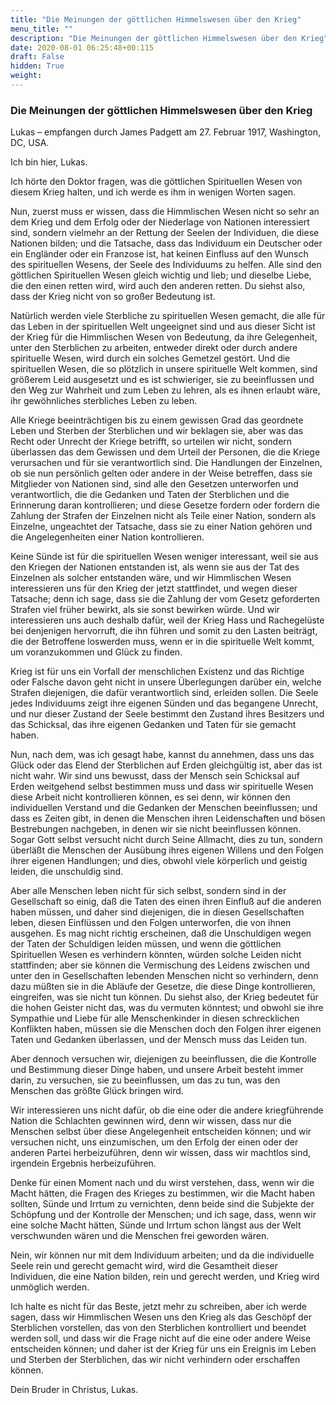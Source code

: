 ```yaml
---
title: "Die Meinungen der göttlichen Himmelswesen über den Krieg"
menu_title: ""
description: "Die Meinungen der göttlichen Himmelswesen über den Krieg"
date: 2020-08-01 06:25:48+00:115
draft: False
hidden: True
weight:
---
```

### Die Meinungen der göttlichen Himmelswesen über den Krieg

Lukas – empfangen durch James Padgett am 27. Februar 1917, Washington, DC, USA.

Ich bin hier, Lukas.

Ich hörte den Doktor fragen, was die göttlichen Spirituellen Wesen von diesem Krieg halten, und ich werde es ihm in wenigen Worten sagen.

Nun, zuerst muss er wissen, dass die Himmlischen Wesen nicht so sehr an dem Krieg und dem Erfolg oder der Niederlage von Nationen interessiert sind, sondern vielmehr an der Rettung der Seelen der Individuen, die diese Nationen bilden; und die Tatsache, dass das Individuum ein Deutscher oder ein Engländer oder ein Franzose ist, hat keinen Einfluss auf den Wunsch des spirituellen Wesens, der Seele des Individuums zu helfen. Alle sind den göttlichen Spirituellen Wesen gleich wichtig und lieb; und dieselbe Liebe, die den einen retten wird, wird auch den anderen retten. Du siehst also, dass der Krieg nicht von so großer Bedeutung ist.

Natürlich werden viele Sterbliche zu spirituellen Wesen gemacht, die alle für das Leben in der spirituellen Welt ungeeignet sind und aus dieser Sicht ist der Krieg für die Himmlischen Wesen von Bedeutung, da ihre Gelegenheit, unter den Sterblichen zu arbeiten, entweder direkt oder durch andere spirituelle Wesen, wird durch ein solches Gemetzel gestört. Und die spirituellen Wesen, die so plötzlich in unsere spirituelle Welt kommen, sind größerem Leid ausgesetzt und es ist schwieriger, sie zu beeinflussen und den Weg zur Wahrheit und zum Leben zu lehren, als es ihnen erlaubt wäre, ihr gewöhnliches sterbliches Leben zu leben.  

Alle Kriege beeinträchtigen bis zu einem gewissen Grad das geordnete Leben und Sterben der Sterblichen und wir beklagen sie, aber was das Recht oder Unrecht der Kriege betrifft, so urteilen wir nicht, sondern überlassen das dem Gewissen und dem Urteil der Personen, die die Kriege verursachen und für sie verantwortlich sind. Die Handlungen der Einzelnen, ob sie nun persönlich gelten oder andere in der Weise betreffen, dass sie Mitglieder von Nationen sind, sind alle den Gesetzen unterworfen und verantwortlich, die die Gedanken und Taten der Sterblichen und die Erinnerung daran kontrollieren; und diese Gesetze fordern oder fordern die Zahlung der Strafen der Einzelnen nicht als Teile einer Nation, sondern als Einzelne, ungeachtet der Tatsache, dass sie zu einer Nation gehören und die Angelegenheiten einer Nation kontrollieren.

Keine Sünde ist für die spirituellen Wesen weniger interessant, weil sie aus den Kriegen der Nationen entstanden ist, als wenn sie aus der Tat des Einzelnen als solcher entstanden wäre, und wir Himmlischen Wesen interessieren uns für den Krieg der jetzt stattfindet, und wegen dieser Tatsache; denn ich sage, dass sie die Zahlung der vom Gesetz geforderten Strafen viel früher bewirkt, als sie sonst  bewirken würde. Und wir interessieren uns auch deshalb dafür, weil der Krieg Hass und Rachegelüste bei denjenigen hervorruft, die ihn führen und somit zu den Lasten beiträgt, die der Betroffene loswerden muss, wenn er in die spirituelle Welt kommt, um voranzukommen und Glück zu finden.

Krieg ist für uns ein Vorfall der menschlichen Existenz und das Richtige oder Falsche davon geht nicht in unsere Überlegungen darüber ein, welche Strafen diejenigen, die dafür verantwortlich sind, erleiden sollen. Die Seele jedes Individuums zeigt ihre eigenen Sünden und das begangene Unrecht, und nur dieser Zustand der Seele bestimmt den Zustand ihres Besitzers und das Schicksal, das ihre eigenen Gedanken und Taten für sie gemacht haben.

Nun, nach dem, was ich gesagt habe, kannst du annehmen, dass uns das Glück oder das Elend der Sterblichen auf Erden gleichgültig ist, aber das ist nicht wahr. Wir sind uns bewusst, dass der Mensch sein Schicksal auf Erden weitgehend selbst bestimmen muss und dass wir spirituelle Wesen diese Arbeit nicht kontrollieren können, es sei denn, wir können den individuellen Verstand und die Gedanken der Menschen beeinflussen; und dass es Zeiten gibt, in denen die Menschen ihren Leidenschaften und bösen Bestrebungen nachgeben, in denen wir sie nicht beeinflussen können. Sogar Gott selbst versucht nicht durch Seine Allmacht, dies zu tun, sondern überläßt die Menschen der Ausübung ihres eigenen Willens und den Folgen ihrer eigenen Handlungen; und dies, obwohl viele körperlich und geistig leiden, die unschuldig sind.

Aber alle Menschen leben nicht für sich selbst, sondern sind in der Gesellschaft so einig, daß die Taten des einen ihren Einfluß auf die anderen haben müssen, und daher sind diejenigen, die in diesen Gesellschaften leben, diesen Einflüssen und den Folgen unterworfen, die von ihnen ausgehen. Es mag nicht richtig erscheinen, daß die Unschuldigen wegen der Taten der Schuldigen leiden müssen, und wenn die göttlichen Spirituellen Wesen es verhindern könnten, würden solche Leiden nicht stattfinden; aber sie können die Vermischung des Leidens zwischen und unter den in Gesellschaften lebenden Menschen nicht so verhindern, denn dazu müßten sie in die Abläufe der Gesetze, die diese Dinge kontrollieren, eingreifen, was sie nicht tun können. Du siehst also, der Krieg bedeutet für die hohen Geister nicht das, was du vermuten könntest; und obwohl sie ihre Sympathie und Liebe für alle Menschenkinder in diesen schrecklichen Konflikten haben, müssen sie die Menschen doch den Folgen ihrer eigenen Taten und Gedanken überlassen, und der Mensch muss das Leiden tun.

Aber dennoch versuchen wir, diejenigen zu beeinflussen, die die Kontrolle und Bestimmung dieser Dinge haben, und unsere Arbeit besteht immer darin, zu versuchen, sie zu beeinflussen, um das zu tun, was den Menschen das größte Glück bringen wird.

Wir interessieren uns nicht dafür, ob die eine oder die andere kriegführende Nation die Schlachten gewinnen wird, denn wir wissen, dass nur die Menschen selbst über diese Angelegenheit entscheiden können; und wir versuchen nicht, uns einzumischen, um den Erfolg der einen oder der anderen Partei herbeizuführen, denn wir wissen, dass wir machtlos sind, irgendein Ergebnis herbeizuführen.

Denke für einen Moment nach und du wirst verstehen, dass, wenn wir die Macht hätten, die Fragen des Krieges zu bestimmen, wir die Macht haben sollten, Sünde und Irrtum zu vernichten, denn beide sind die Subjekte der Schöpfung und der Kontrolle der Menschen; und ich sage, dass, wenn wir eine solche Macht hätten, Sünde und Irrtum schon längst aus der Welt verschwunden wären und die Menschen frei geworden wären.

Nein, wir können nur mit dem Individuum arbeiten; und da die individuelle Seele rein und gerecht gemacht wird, wird die Gesamtheit dieser Individuen, die eine Nation bilden, rein und gerecht werden, und Krieg wird unmöglich werden.

Ich halte es nicht für das Beste, jetzt mehr zu schreiben, aber ich werde sagen, dass wir Himmlischen Wesen uns den Krieg als das Geschöpf der Sterblichen vorstellen, das von den Sterblichen kontrolliert und beendet werden soll, und dass wir die Frage nicht auf die eine oder andere Weise entscheiden können; und daher ist der Krieg für uns ein Ereignis im Leben und Sterben der Sterblichen, das wir nicht verhindern oder erschaffen können.

Dein Bruder in Christus, Lukas.
